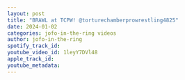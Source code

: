 ```yaml
---
layout: post
title: "BRAWL at TCPW! @torturechamberprowrestling4825"
date: 2024-01-02
categories: jofo-in-the-ring videos
author: jofo-in-the-ring
spotify_track_id: 
youtube_video_id: 1leyY7DVl48
apple_track_id: 
youtube_metadata: 
---
```

